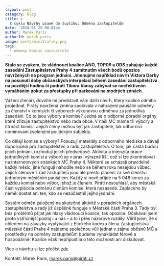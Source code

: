 ```yaml
---
layout: post
category: blog
title: >-  
  Z cyklu Návrhy psané do šuplíku: Odměna zastupitelům
date: '2020-01-20 00:01am'
author: Marek Paris
authorId: marek.paris
image: posts/minitrafiky.png
tags: 
  - odmeny komise zastupitele
---
```


<b>Stalo se zvykem, že vládnoucí koalice ANO, TOP09 a ODS zahajuje každé zasedání Zastupitelstva Prahy 4 zamítnutím všech bodů opozice navržených na program jednání. Jmenujme například návrh Viktora Derky na posunutí doby občanských interpelací během zasedání zastupitelstva na pozdější hodinu či podnět Tibora Vansy zabývat se neefektivním vymáháním pokut za přestupky při parkování na modrých zónách. </b>

Vážení čtenáři, dovolte mi představit vám další návrh, který koalice odmítla projednat. Piráty navržená změna spočívala v nahrazení paušální odměny za členství v komisích či výborech výkonovou odměnou za jednotlivá zasedání. Co to jsou výbory a komise? Jedná se o odborné poradní orgány, které zřizuje zastupitelstvo nebo rada obce. V naší MČ máme tři výbory a čtrnáct komisí. Jejich členy mohou být jak zastupitelé, tak odborníci nominovaní zvolenými politickým subjekty. 

Co dělají komise a výbory? Posuzují materiály z odborného hlediska a dávají doporučení pro zastupitelstvo a radu zastupitelstva. O tom, jak častá budou jejich jednání, rozhodují jejich předsedové. Aktivita a intenzita práce jednotlivých komisí a výborů se v praxi výrazně liší, což si lze zkontrolovat na internetových stránkách MČ Prahy 4. Některé se scházejí pravidelně každý měsíc, jiné fungují nahodile nebo se během roku nesejdou vůbec. Jejich členové z řad zastupitelů jsou ale přesto placeni za své členství jednotným měsíčním paušálem. Každý si nově přijde na 5 048 korun za každou komisi nebo výbor, jehož je členem. Piráti nesouhlasí, aby městská část vyplácela odměnu členům komise, která nezasedá. Zaplaceno by neměl dostat ani ten, kdo se nezúčastnil jejího jednání.

Systém odměn založený na skutečné aktivitě v poradních orgánech zastupitelstva a rady již úspěšně funguje v Městské části Praha 3. Tady byl bez problémů přijat jak hlasy vládnoucí koalice, tak opozice. Očekával jsem proto vstřícnější postoj i u nás – a to i přes názorové rozdíly. Věřil jsem, že s ohledem na závazky vyplývající z Etického kodexu člena Zastupitelstva městské části Praha 4 najdeme společnou vůli jednat v zájmu občanů MČ a prostředky na odměny zastupitelům budeme vynakládat férově a hospodárně. Koalice však nepřipustila o této možnosti ani diskutovat. 

Více o návrhu si lze přečíst [zde](https://www.piratskelisty.cz/clanek-2782-pirati-prahy-4-zastupitele-by-meli-byt-placeni-za-ucast-na-zasedani-nikoliv-pausalne-koalice-o-tom-odmitla-jednat).

Kontakt: Marek Paris, marek.paris@pirati.cz


